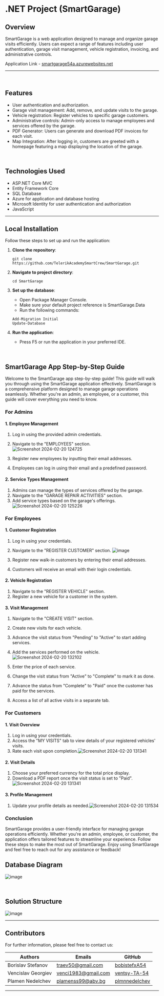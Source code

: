 # .NET Project (SmartGarage)

## Overview

SmartGarage is a web application designed to manage and organize garage visits efficiently. Users can expect a range of features including user authentication, garage visit management, vehicle registration, invoicing, and administrative controls.

Application Link - [smartgarage54a.azurewebsites.net](https://smartgarage54a.azurewebsites.net)

---
<br />

## Features

- User authentication and authorization.
- Garage visit management: Add, remove, and update visits to the garage.
- Vehicle registration: Register vehicles to specific garage customers.
- Administrative controls: Admin-only access to manage employees and services offered by the garage.
- PDF Generator: Users can generate and download PDF invoices for each visit.
- Map Integration: After logging in, customers are greeted with a homepage featuring a map displaying the location of the garage. 

<br />

## Technologies Used

- ASP.NET Core MVC
- Entity Framework Core
- SQL Database
- Azure for application and database hosting
- Microsoft Identity for user authentication and authorization
- JavaScript

---

## Local Installation

Follow these steps to set up and run the application:

1. **Clone the repository**:

    ```
    git clone https://github.com/TelerikAcademySmartCrew/SmartGarage.git
    ```

2. **Navigate to project directory**:

    ```
    cd SmartGarage
    ```

3. **Set up the database**:
    - Open Package Manager Console.
    - Make sure your default project reference is SmartGarage.Data
    - Run the following commands:
    ```
    Add-Migration Initial
    Update-Database
    ```

4. **Run the application**:
    - Press F5 or run the application in your preferred IDE.

<br>

## SmartGarage App Step-by-Step Guide

Welcome to the SmartGarage app step-by-step guide! This guide will walk you through using the SmartGarage application effectively. SmartGarage is a comprehensive platform designed to manage garage operations seamlessly. Whether you're an admin, an employee, or a customer, this guide will cover everything you need to know.

### For Admins

#### 1. Employee Management
   1. Log in using the provided admin credentials.
   2. Navigate to the "EMPLOYEES" section.![Screenshot 2024-02-20 124725](https://github.com/TelerikAcademySmartCrew/SmartGarage/assets/157811229/dd0dd346-4fac-48a0-86a7-bdcc57c44b7d)

   3. Register new employees by inputting their email addresses.
   4. Employees can log in using their email and a predefined password.

#### 2. Service Types Management
   1. Admins can manage the types of services offered by the garage.
   2. Navigate to the "GARAGE REPAIR ACTIVITIES" section.
   3. Add service types based on the garage's offerings.![Screenshot 2024-02-20 125226](https://github.com/TelerikAcademySmartCrew/SmartGarage/assets/157811229/db70ac26-6614-4f60-9cef-15816f20cd82)


### For Employees

#### 1. Customer Registration
   1. Log in using your credentials.
   2. Navigate to the "REGISTER CUSTOMER" section. ![image](https://github.com/TelerikAcademySmartCrew/SmartGarage/assets/157811229/4925406f-85ad-43b8-8928-93a35686c722)

   3. Register new walk-in customers by entering their email addresses.
   4. Customers will receive an email with their login credentials.

#### 2. Vehicle Registration
   1. Navigate to the "REGISTER VEHICLE" section.
   2. Register a new vehicle for a customer in the system.

#### 3. Visit Management
   1. Navigate to the "CREATE VISIT" section.
   2. Create new visits for each vehicle.
   3. Advance the visit status from "Pending" to "Active" to start adding services.
   4. Add the services performed on the vehicle. ![Screenshot 2024-02-20 132102](https://github.com/TelerikAcademySmartCrew/SmartGarage/assets/157811229/755254cd-f6db-4391-8d0d-b0719391b591)

   5. Enter the price of each service.
   6. Change the visit status from "Active" to "Complete" to mark it as done.
   7. Advance the status from "Complete" to "Paid" once the customer has paid for the services.
   8. Access a list of all active visits in a separate tab.

### For Customers

#### 1. Visit Overview
   1. Log in using your credentials.
   2. Access the "MY VISITS" tab to view details of your registered vehicles' visits.
   3. Rate each visit upon completion.![Screenshot 2024-02-20 131341](https://github.com/TelerikAcademySmartCrew/SmartGarage/assets/157811229/14358a2e-967d-45c5-a216-751beb69829b)


#### 2. Visit Details
   1. Choose your preferred currency for the total price display.
   2. Download a PDF report once the visit status is set to "Paid".![Screenshot 2024-02-20 131341](https://github.com/TelerikAcademySmartCrew/SmartGarage/assets/157811229/c44366ab-8ccf-423e-bec5-616c4395296c)


#### 3. Profile Management
   1. Update your profile details as needed.![Screenshot 2024-02-20 131534](https://github.com/TelerikAcademySmartCrew/SmartGarage/assets/157811229/7a98b87f-5398-4df3-a25c-86e3554ab01f)


### Conclusion

SmartGarage provides a user-friendly interface for managing garage operations efficiently. Whether you're an admin, employee, or customer, the application offers tailored features to streamline your experience. Follow these steps to make the most out of SmartGarage. Enjoy using SmartGarage and feel free to reach out for any assistance or feedback!

## Database Diagram

<img>![image](https://github.com/TelerikAcademySmartCrew/SmartGarage/assets/157811229/ff3fea0d-1e4c-4c50-9b45-3ea059a99c40)
</img>

<br>

## Solution Structure

<img>![image](https://github.com/TelerikAcademySmartCrew/SmartGarage/assets/157811229/20e72ad5-04c1-4d3c-aff3-21747aef8c89)
</img>

---

## Contributors
For further information, please feel free to contact us:

| Authors              | Emails    | GitHub|
| ------               | ------    |------ |
| Borislav Stefanov | traev50@gmail.com     | [bobistefxA54](https://github.com/bobistefxA54)  |
| Vencislav Georgiev | venci1983@gmail.com    | [ventsy-TA-54](https://github.com/ventsy-TA-54)  |
| Plamen Nedelchev | plamenss99@abv.bg    | [plmnnedelchev](https://github.com/plmnnedelchev)  |

---
<br />
